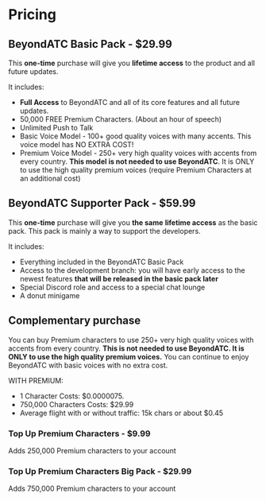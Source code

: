 # Pricing

## BeyondATC Basic Pack - $29.99

This **one-time** purchase will give you **lifetime access** to the product and all future updates.

It includes:

- **Full Access** to BeyondATC and all of its core features and all future updates.
- 50,000 FREE Premium Characters. (About an hour of speech)
- Unlimited Push to Talk
- Basic Voice Model - 100+ good quality voices with many accents. This voice model has NO EXTRA COST!
- Premium Voice Model - 250+ very high quality voices with accents from every country. **This model is not needed to use BeyondATC**. It is ONLY to use the high quality premium voices (require Premium Characters at an additional cost)

## BeyondATC Supporter Pack - $59.99

This **one-time** purchase will give you **the same** **lifetime access** as the basic pack. This pack is mainly a way to support the developers.

It includes:

- Everything included in the BeyondATC Basic Pack
- Access to the development branch: you will have early access to the newest features **that will be released in the basic pack later**
- Special Discord role and access to a special chat lounge
- A donut minigame

## Complementary purchase

You can buy Premium characters to use 250+ very high quality voices with accents from every country. **This is not needed to use BeyondATC. It is ONLY to use the high quality premium voices.** You can continue to enjoy BeyondATC with basic voices with no extra cost.

WITH PREMIUM:

- 1 Character Costs: $0.0000075.
- 750,000 Characters Costs: $29.99
- Average flight with or without traffic: 15k chars or about $0.45

### Top Up Premium Characters - $9.99

Adds 250,000 Premium characters to your account 

### Top Up Premium Characters Big Pack - $29.99

Adds 750,000 Premium characters to your account
